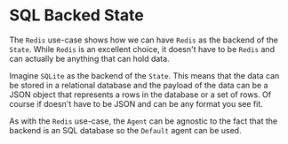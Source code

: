 # SQL Backed State

The `Redis` use-case shows how we can have `Redis` as the backend of the `State`. While `Redis` is an excellent choice, it doesn't have to be `Redis` 
and can actually be anything that can hold data.

Imagine `SQLite` as the backend of the `State`. This means that the data can be stored in a relational database and the payload of the data can 
be a JSON object that represents a rows in the database or a set of rows. Of course if doesn't have to be JSON and can be any format you see fit.

As with the `Redis` use-case, the `Agent` can be agnostic to the fact that the backend is an SQL database so the `Default` agent can be used.
